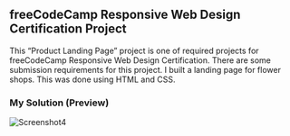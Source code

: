 ## freeCodeCamp Responsive Web Design Certification Project
This “Product Landing Page” project is one of required projects for freeCodeCamp Responsive Web Design Certification. There are some submission requirements for this project. I built a landing page for flower shops. This was done using HTML and CSS.

### My Solution (Preview)
![Screenshot4](https://user-images.githubusercontent.com/109781035/234281018-597119ae-a488-4aa0-ab11-cef2500faa5c.png)
